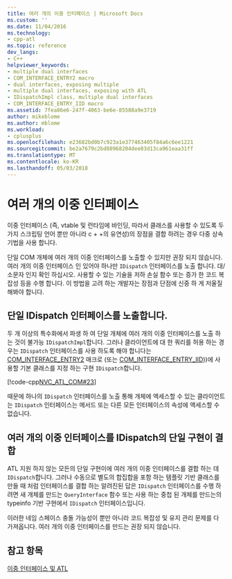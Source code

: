 ```yaml
---
title: 여러 개의 이중 인터페이스 | Microsoft Docs
ms.custom: ''
ms.date: 11/04/2016
ms.technology:
- cpp-atl
ms.topic: reference
dev_langs:
- C++
helpviewer_keywords:
- multiple dual interfaces
- COM_INTERFACE_ENTRY2 macro
- dual interfaces, exposing multiple
- multiple dual interfaces, exposing with ATL
- IDispatchImpl class, multiple dual interfaces
- COM_INTERFACE_ENTRY_IID macro
ms.assetid: 7fea86e6-247f-4063-be6e-85588a9e3719
author: mikeblome
ms.author: mblome
ms.workload:
- cplusplus
ms.openlocfilehash: e23682bd0b7c923a1e377463405f84a6c6ee1221
ms.sourcegitcommit: be2a7679c2bd80968204dee03d13ca961eaa31ff
ms.translationtype: MT
ms.contentlocale: ko-KR
ms.lasthandoff: 05/03/2018
---
```

# <a name="multiple-dual-interfaces"></a>여러 개의 이중 인터페이스
이중 인터페이스 (즉, vtable 및 런타임에 바인딩, 따라서 클래스를 사용할 수 있도록 두 가지 스크립팅 언어 뿐만 아니라 c + +의 유연성)의 장점을 결합 하려는 경우 다중 상속 기법을 사용 합니다.  
  
 단일 COM 개체에 여러 개의 이중 인터페이스를 노출할 수 있지만 권장 되지 않습니다. 여러 개의 이중 인터페이스 인 있어야 하나만 `IDispatch` 인터페이스를 노출 합니다. 대/소문자 인지 확인 하십시오. 사용할 수 있는 기술을 저하 손실 함수 또는 증가 한 코드 복잡성 등을 수행 합니다. 이 방법을 고려 하는 개발자는 장점과 단점에 신중 하 게 저울질 해봐야 합니다.  
  
## <a name="exposing-a-single-idispatch-interface"></a>단일 IDispatch 인터페이스를 노출합니다.  
 두 개 이상의 특수화에서 파생 하 여 단일 개체에 여러 개의 이중 인터페이스를 노출 하는 것이 불가능 `IDispatchImpl`합니다. 그러나 클라이언트에 대 한 쿼리를 허용 하는 경우는 `IDispatch` 인터페이스를 사용 하도록 해야 합니다는 [COM_INTERFACE_ENTRY2](reference/com-interface-entry-macros.md#com_interface_entry2) 매크로 (또는 [COM_INTERFACE_ENTRY_IID](reference/com-interface-entry-macros.md#com_interface_entry_iid)))에 사용할 기본 클래스를 지정 하는 구현 `IDispatch`합니다.  
  
 [!code-cpp[NVC_ATL_COM#23](../atl/codesnippet/cpp/multiple-dual-interfaces_1.h)]  
  
 때문에 하나의 `IDispatch` 인터페이스를 노출 통해 개체에 액세스할 수 있는 클라이언트는 `IDispatch` 인터페이스는 메서드 또는 다른 모든 인터페이스의 속성에 액세스할 수 없습니다.  
  
## <a name="combining-multiple-dual-interfaces-into-a-single-implementation-of-idispatch"></a>여러 개의 이중 인터페이스를 IDispatch의 단일 구현이 결합  
 ATL 지원 하지 않는 모든의 단일 구현이에 여러 개의 이중 인터페이스를 결합 하는 데 `IDispatch`합니다. 그러나 수동으로 별도의 합집합을 포함 하는 템플릿 기반 클래스를 만들 때 처럼 인터페이스를 결합 하는 알려진된 답은 `IDispatch` 인터페이스를 수행 하려면 새 개체를 만드는 `QueryInterface` 함수 또는 사용 하는 중첩 된 개체를 만드는의 typeinfo 기반 구현에서 `IDispatch` 인터페이스입니다.  
  
 이러한 네임 스페이스 충돌 가능성이 뿐만 아니라 코드 복잡성 및 유지 관리 문제를 다 가져옵니다. 여러 개의 이중 인터페이스를 만드는 권장 되지 않습니다.  
  
## <a name="see-also"></a>참고 항목  
 [이중 인터페이스 및 ATL](../atl/dual-interfaces-and-atl.md)

